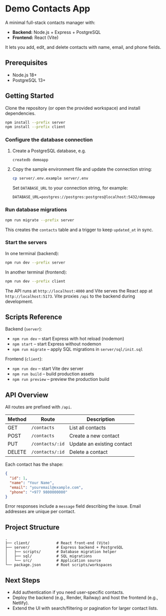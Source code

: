 # Demo Contacts App

A minimal full-stack contacts manager with:

- **Backend:** Node.js + Express + PostgreSQL
- **Frontend:** React (Vite)

It lets you add, edit, and delete contacts with name, email, and phone fields.

## Prerequisites

- Node.js 18+
- PostgreSQL 13+

## Getting Started

Clone the repository (or open the provided workspace) and install dependencies.

```bash
npm install --prefix server
npm install --prefix client
```

### Configure the database connection

1. Create a PostgreSQL database, e.g.
   ```bash
   createdb demoapp
   ```
2. Copy the sample environment file and update the connection string:
   ```bash
   cp server/.env.example server/.env
   ```
   Set `DATABASE_URL` to your connection string, for example:
   ```
   DATABASE_URL=postgres://postgres:postgres@localhost:5432/demoapp
   ```

### Run database migrations

```bash
npm run migrate --prefix server
```

This creates the `contacts` table and a trigger to keep `updated_at` in sync.

### Start the servers

In one terminal (backend):

```bash
npm run dev --prefix server
```

In another terminal (frontend):

```bash
npm run dev --prefix client
```

The API runs at `http://localhost:4000` and Vite serves the React app at `http://localhost:5173`. Vite proxies `/api` to the backend during development.

## Scripts Reference

Backend (`server`):

- `npm run dev` – start Express with hot reload (nodemon)
- `npm start` – start Express without nodemon
- `npm run migrate` – apply SQL migrations in `server/sql/init.sql`

Frontend (`client`):

- `npm run dev` – start Vite dev server
- `npm run build` – build production assets
- `npm run preview` – preview the production build

## API Overview

All routes are prefixed with `/api`.

| Method | Route           | Description                |
| ------ | --------------- | -------------------------- |
| GET    | `/contacts`     | List all contacts          |
| POST   | `/contacts`     | Create a new contact       |
| PUT    | `/contacts/:id` | Update an existing contact |
| DELETE | `/contacts/:id` | Delete a contact           |

Each contact has the shape:

```json
{
  "id": 1,
  "name": "Your Name",
  "email": "youremail@example.com",
  "phone": "+977 9800000000"
}
```

Error responses include a `message` field describing the issue. Email addresses are unique per contact.

## Project Structure

```
.
├── client/            # React front-end (Vite)
├── server/            # Express backend + PostgreSQL
│   ├── scripts/       # Database migration helper
│   ├── sql/           # SQL migrations
│   └── src/           # Application source
└── package.json       # Root scripts/workspaces
```

## Next Steps

- Add authentication if you need user-specific contacts.
- Deploy the backend (e.g., Render, Railway) and host the frontend (e.g., Netlify).
- Extend the UI with search/filtering or pagination for larger contact lists.
